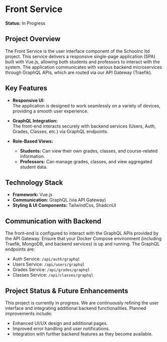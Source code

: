 # Front Service

**Status:** In Progress

## Project Overview

The Front Service is the user interface component of the Schoolnc ltd project. This service delivers a responsive single-page application (SPA) built with Vue.js, allowing both students and professors to interact with the system. The application communicates with various backend microservices through GraphQL APIs, which are routed via our API Gateway (Traefik).

## Key Features

- **Responsive UI:**  
  The application is designed to work seamlessly on a variety of devices, providing a smooth user experience.

- **GraphQL Integration:**  
  The front-end interacts securely with backend services (Users, Auth, Grades, Classes, etc.) via GraphQL endpoints.

- **Role-Based Views:**  
  - **Students:** Can view their own grades, classes, and course-related information.
  - **Professors:** Can manage grades, classes, and view aggregated student data.

## Technology Stack

- **Framework:** Vue.js
- **Communication:** GraphQL (via API Gateway)
- **Styling & UI Components:** TailwindCss, ShadcnUI

## Communication with Backend

The front-end is configured to interact with the GraphQL APIs provided by the API Gateway. Ensure that your Docker Compose environment (including Traefik, MongoDB, and backend services) is up and running. The GraphQL endpoints are:

- Auth Service: `/api/auth/graphql`
- Users Service: `/api/users/graphql`
- Grades Service: `/api/grades/graphql`
- Classes Service: `/api/classes/graphql`

## Project Status & Future Enhancements

This project is currently in progress. We are continuously refining the user interface and integrating additional backend functionalities. Planned improvements include:

- Enhanced UI/UX design and additional pages.
- Improved error handling and user notifications.
- Integration with further backend features as they become available.


